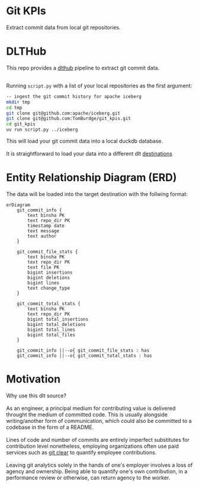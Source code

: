# Git KPIs
Extract commit data from local git repositories.

# DLTHub
This repo provides a [dlthub](https://github.com/dlt-hub/dlt) pipeline to extract git commit data.<br><br>

Running `script.py` with a list of your local repositories as the first argument:
```sh
-- ingest the git commit history for apache iceberg
mkdir tmp
cd tmp
git clone git@github.com:apache/iceberg.git
git clone git@github.com:TomBurdge/git_kpis.git
cd git_kpis
uv run script.py ../iceberg
```

This will load your git commit data into a local duckdb database.<br><br>
It is straightforward to load your data into a different dlt [destinations](https://dlthub.com/docs/general-usage/destination)

# Entity Relationship Diagram (ERD)
The data will be loaded into the target destination with the follwing format:
```mermaid
erDiagram
    git_commit_info {
        text binsha PK
        text repo_dir PK
        timestamp date
        text message
        text author
    }

    git_commit_file_stats {
        text binsha PK
        text repo_dir PK
        text file PK
        bigint insertions
        bigint deletions
        bigint lines
        text change_type
    }

    git_commit_total_stats {
        text binsha PK
        text repo_dir PK
        bigint total_insertions
        bigint total_deletions
        bigint total_lines
        bigint total_files
    }

    git_commit_info ||--o{ git_commit_file_stats : has
    git_commit_info ||--o{ git_commit_total_stats : has

```

# Motivation
Why use this dlt source?<br><br>
As an engineer, a principal medium for contributing value is delivered throught the medium of committed code. This is usually alongside writing/another form of communication, which could also be committed to a codebase in the form of a README.<br><br>
Lines of code and number of commits are entirely imperfect substitutes for contribution level nonetheless, employing organizations often use paid services such as [git clear](https://www.gitclear.com/) to quantify employee contributions.<br><br>
Leaving git analytics solely in the hands of one's employer involves a loss of agency and ownership. Being able to quantify one's own contribution, in a performance review or otherwise, can return agency to the worker.
